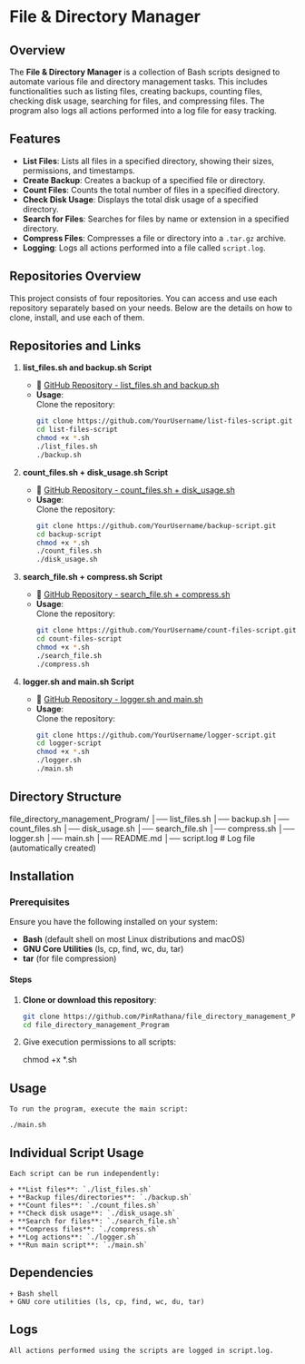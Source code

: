 # File & Directory Manager

## Overview
The **File & Directory Manager** is a collection of Bash scripts designed to automate various file and directory management tasks. This includes functionalities such as listing files, creating backups, counting files, checking disk usage, searching for files, and compressing files. The program also logs all actions performed into a log file for easy tracking.

## Features
- **List Files**: Lists all files in a specified directory, showing their sizes, permissions, and timestamps.
- **Create Backup**: Creates a backup of a specified file or directory.
- **Count Files**: Counts the total number of files in a specified directory.
- **Check Disk Usage**: Displays the total disk usage of a specified directory.
- **Search for Files**: Searches for files by name or extension in a specified directory.
- **Compress Files**: Compresses a file or directory into a `.tar.gz` archive.
- **Logging**: Logs all actions performed into a file called `script.log`.

## Repositories Overview

This project consists of four repositories. You can access and use each repository separately based on your needs. Below are the details on how to clone, install, and use each of them.

## Repositories and Links

1. **list_files.sh and backup.sh Script**  
   - 🔗 [GitHub Repository - list_files.sh and backup.sh](https://github.com/YourUsername/list-files-script)  
   - **Usage**:  
     Clone the repository:
     ```bash
     git clone https://github.com/YourUsername/list-files-script.git
     cd list-files-script
     chmod +x *.sh
     ./list_files.sh
     ./backup.sh
     ```

2. **count_files.sh + disk_usage.sh Script**  
   - 🔗 [GitHub Repository - count_files.sh + disk_usage.sh](https://github.com/YourUsername/backup-script)  
   - **Usage**:  
     Clone the repository:
     ```bash
     git clone https://github.com/YourUsername/backup-script.git
     cd backup-script
     chmod +x *.sh
     ./count_files.sh
     ./disk_usage.sh
     ```

3. **search_file.sh + compress.sh Script**  
   - 🔗 [GitHub Repository - search_file.sh + compress.sh](https://github.com/YourUsername/count-files-script)  
   - **Usage**:  
     Clone the repository:
     ```bash
     git clone https://github.com/YourUsername/count-files-script.git
     cd count-files-script
     chmod +x *.sh
     ./search_file.sh
     ./compress.sh
     ```

4. **logger.sh and main.sh Script**  
   - 🔗 [GitHub Repository - logger.sh and main.sh](https://github.com/YourUsername/logger-script)  
   - **Usage**:  
     Clone the repository:
     ```bash
     git clone https://github.com/YourUsername/logger-script.git
     cd logger-script
     chmod +x *.sh
     ./logger.sh
     ./main.sh
     ```

## Directory Structure

file_directory_management_Program/ 
│── list_files.sh 
│── backup.sh 
│── count_files.sh 
│── disk_usage.sh 
│── search_file.sh 
│── compress.sh 
│── logger.sh 
│── main.sh 
│── README.md 
│── script.log  # Log file (automatically created)

## Installation

### Prerequisites
Ensure you have the following installed on your system:
- **Bash** (default shell on most Linux distributions and macOS)
- **GNU Core Utilities** (ls, cp, find, wc, du, tar)
- **tar** (for file compression)

#### Steps
1. **Clone or download this repository**:
   ```bash
   git clone https://github.com/PinRathana/file_directory_management_Program.git
   cd file_directory_management_Program

2. Give execution permissions to all scripts:

    chmod +x *.sh

## Usage

    To run the program, execute the main script:

    ./main.sh


## Individual Script Usage

    Each script can be run independently:

    + **List files**: `./list_files.sh`
    + **Backup files/directories**: `./backup.sh`
    + **Count files**: `./count_files.sh`
    + **Check disk usage**: `./disk_usage.sh`
    + **Search for files**: `./search_file.sh`
    + **Compress files**: `./compress.sh`
    + **Log actions**: `./logger.sh`
    + **Run main script**: `./main.sh`

## Dependencies

    + Bash shell
    + GNU core utilities (ls, cp, find, wc, du, tar)


## Logs

    All actions performed using the scripts are logged in script.log.
